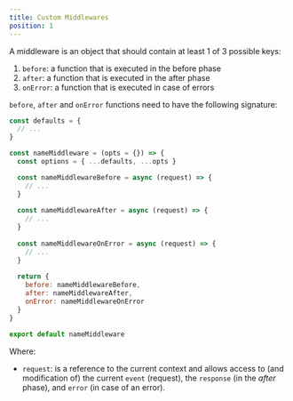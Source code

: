 ```yaml
---
title: Custom Middlewares
position: 1
---
```


A middleware is an object that should contain at least 1 of 3 possible keys:

1.  `before`: a function that is executed in the before phase
2.  `after`: a function that is executed in the after phase
3.  `onError`: a function that is executed in case of errors

`before`, `after` and `onError` functions need to have the following signature:

```javascript
const defaults = {
  // ...
}

const nameMiddleware = (opts = {}) => {
  const options = { ...defaults, ...opts }

  const nameMiddlewareBefore = async (request) => {
    // ...
  }
  
  const nameMiddlewareAfter = async (request) => {
    // ...
  }
  
  const nameMiddlewareOnError = async (request) => {
    // ...
  }
  
  return {
    before: nameMiddlewareBefore,
    after: nameMiddlewareAfter,
    onError: nameMiddlewareOnError
  }
}

export default nameMiddleware
```

Where:

- `request`: is a reference to the current context and allows access to (and modification of)
  the current `event` (request), the `response` (in the _after_ phase), and `error`
  (in case of an error).

